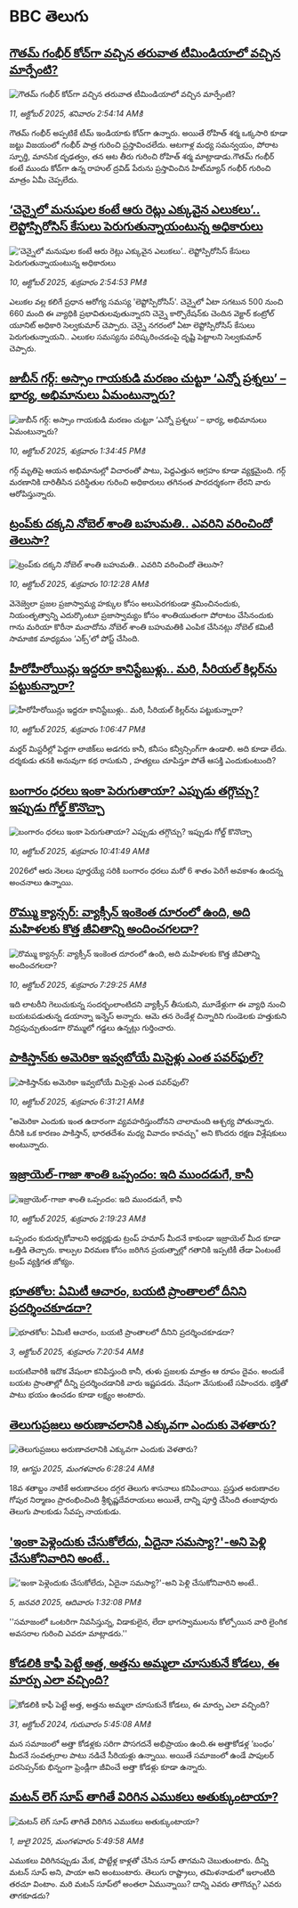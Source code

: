# BBC తెలుగు## [గౌతమ్ గంభీర్  కోచ్‌గా వచ్చిన తరువాత టీమిండియాలో వచ్చిన మార్పేంటి? ](https://www.bbc.com/telugu/articles/ckgyre127pmo?at_medium=RSS&at_campaign=rss?at_campaign=githubrss)![గౌతమ్ గంభీర్  కోచ్‌గా వచ్చిన తరువాత టీమిండియాలో వచ్చిన మార్పేంటి? ](https://ichef.bbci.co.uk/ace/ws/240/cpsprodpb/ec42/live/384d78e0-a5cf-11f0-b741-177e3e2c2fc7.jpg)_11, అక్టోబర్ 2025, శనివారం 2:54:14 AMకి_గౌతమ్ గంభీర్ అప్పటికే టీమ్ ఇండియాకు కోచ్‌గా ఉన్నారు. అయితే రోహిత్ శర్మ ఒక్కసారి కూడా జట్టు విజయంలో గంభీర్ పాత్ర గురించి ప్రస్తావించలేదు. ఆటగాళ్ల మధ్య సమన్వయం, పోరాట స్ఫూర్తి, మానసిక దృఢత్వం, తన ఆట తీరు గురించి రోహిత్ శర్మ మాట్లాడాడు.గౌతమ్ గంభీర్ కంటే ముందు కోచ్‌గా ఉన్న రాహుల్ ద్రవిడ్ పేరును  ప్రస్తావించిన హిట్‌మ్యాన్ గంభీర్ గురించి మాత్రం  ఏమీ చెప్పలేదు.## [‘చెన్నైలో మనుషుల కంటే ఆరు రెట్లు ఎక్కువైన ఎలుకలు’.. లెప్టోస్పిరోసిస్ కేసులు పెరుగుతున్నాయంటున్న అధికారులు](https://www.bbc.com/telugu/articles/cn4wk3718n5o?at_medium=RSS&at_campaign=rss?at_campaign=githubrss)![‘చెన్నైలో మనుషుల కంటే ఆరు రెట్లు ఎక్కువైన ఎలుకలు’.. లెప్టోస్పిరోసిస్ కేసులు పెరుగుతున్నాయంటున్న అధికారులు](https://ichef.bbci.co.uk/ace/ws/240/cpsprodpb/984c/live/39883b70-a5d2-11f0-b741-177e3e2c2fc7.jpg)_10, అక్టోబర్ 2025, శుక్రవారం 2:54:53 PMకి_ఎలుకల వల్ల కలిగే ప్రధాన ఆరోగ్య సమస్య 'లెప్టోస్పిరోసిస్'.
చెన్నైలో ఏటా సగటున 500 నుంచి 660 మంది ఈ వ్యాధికి ప్రభావితులవుతున్నారని చెన్నై కార్పొరేషన్‌కు చెందిన వెక్టార్ కంట్రోల్ యూనిట్ అధికారి సెల్వకుమార్ చెప్పారు. చెన్నై నగరంలో ఏటా లెప్టోస్పిరోసిస్ కేసులు పెరుగుతున్నాయని.. ఎలుకల సమస్యను పరిష్కరించడంపై దృష్టి పెట్టాలని సెల్వకుమార్ చెప్పారు.## [జుబీన్ గర్గ్: అస్సాం గాయకుడి మరణం చుట్టూ ‘ఎన్నో ప్రశ్నలు’ – భార్య, అభిమానులు ఏమంటున్నారు?](https://www.bbc.com/telugu/articles/c33rgl32d70o?at_medium=RSS&at_campaign=rss?at_campaign=githubrss)![జుబీన్ గర్గ్: అస్సాం గాయకుడి మరణం చుట్టూ ‘ఎన్నో ప్రశ్నలు’ – భార్య, అభిమానులు ఏమంటున్నారు?](https://ichef.bbci.co.uk/ace/ws/240/cpsprodpb/4ed9/live/012a2f70-a5de-11f0-965a-d710a4841bd9.jpg)_10, అక్టోబర్ 2025, శుక్రవారం 1:34:45 PMకి_గర్గ్ మృతిపై ఆయన అభిమానుల్లో విచారంతో పాటు, పెద్దఎత్తున ఆగ్రహం కూడా వ్యక్తమైంది. గర్గ్ మరణానికి దారితీసిన పరిస్థితుల గురించి అధికారులు తగినంత పారదర్శకంగా లేరని వారు ఆరోపిస్తున్నారు.## [ట్రంప్‌కు దక్కని నోబెల్ శాంతి బహుమతి.. ఎవరిని వరించిందో తెలుసా?](https://www.bbc.com/telugu/articles/cr4qg5rkn3ro?at_medium=RSS&at_campaign=rss?at_campaign=githubrss)![ట్రంప్‌కు దక్కని నోబెల్ శాంతి బహుమతి.. ఎవరిని వరించిందో తెలుసా?](https://ichef.bbci.co.uk/ace/ws/240/cpsprodpb/7c83/live/c336e790-a5be-11f0-928c-71dbb8619e94.jpg)_10, అక్టోబర్ 2025, శుక్రవారం 10:12:28 AMకి_వెనెజ్వెలా ప్రజల ప్రజాస్వామ్య హక్కుల కోసం అలుపెరగకుండా శ్రమించినందుకు, నియంతృత్వాన్ని ఎదుర్కొంటూ ప్రజాస్వామ్యం కోసం శాంతియుతంగా పోరాటం చేసినందుకు గాను మరియా కొరీనా మచాదోను నోబెల్ శాంతి బహుమతికి ఎంపిక చేసినట్లు  నోబెల్ కమిటీ సామాజిక మాధ్యమం ‘ఎక్స్‌’లో పోస్ట్ చేసింది.## [హీరోహీరోయిన్లు ఇద్దరూ కానిస్టేబుళ్లు.. మరి, సీరియల్ కిల్లర్‌ను పట్టుకున్నారా?](https://www.bbc.com/telugu/articles/c62qp554gzzo?at_medium=RSS&at_campaign=rss?at_campaign=githubrss)![హీరోహీరోయిన్లు ఇద్దరూ కానిస్టేబుళ్లు.. మరి, సీరియల్ కిల్లర్‌ను పట్టుకున్నారా?](https://ichef.bbci.co.uk/ace/ws/240/cpsprodpb/b128/live/bab12a90-a5d7-11f0-92db-77261a15b9d2.jpg)_10, అక్టోబర్ 2025, శుక్రవారం 1:06:47 PMకి_మ‌ర్డ‌ర్ మిస్ట‌రీల్లో పెద్ద‌గా లాజిక్‌లు అడ‌గ‌రు కానీ, క‌నీసం క‌న్వీన్సింగ్‌గా ఉండాలి. అది కూడా లేదు. ద‌ర్శ‌కుడు త‌న‌కి అనువుగా క‌థ రాసుకుని , హ‌త్య‌లు చూపిస్తూ పోతే ఆస‌క్తి ఎందుకుంటుంది?## [బంగారం ధరలు ఇంకా పెరుగుతాయా? ఎప్పుడు తగ్గొచ్చు? ఇప్పుడు గోల్డ్ కొనొచ్చా](https://www.bbc.com/telugu/articles/cj6xl9w79ezo?at_medium=RSS&at_campaign=rss?at_campaign=githubrss)![బంగారం ధరలు ఇంకా పెరుగుతాయా? ఎప్పుడు తగ్గొచ్చు? ఇప్పుడు గోల్డ్ కొనొచ్చా](https://ichef.bbci.co.uk/ace/ws/240/cpsprodpb/5018/live/84ebc210-a5a7-11f0-be13-abcaeaaeadac.jpg)_10, అక్టోబర్ 2025, శుక్రవారం 10:41:49 AMకి_2026లో ఆరు నెలలు పూర్తయ్యే సరికి బంగారం ధరలు మరో 6 శాతం పెరిగే అవకాశం ఉందన్న అంచనాలు ఉన్నాయి.## [రొమ్ము క్యాన్సర్: వ్యాక్సీన్ ఇంకెంత దూరంలో ఉంది, అది మహిళలకు కొత్త జీవితాన్ని అందించగలదా?](https://www.bbc.com/telugu/articles/c0jqx9dq35qo?at_medium=RSS&at_campaign=rss?at_campaign=githubrss)![రొమ్ము క్యాన్సర్: వ్యాక్సీన్ ఇంకెంత దూరంలో ఉంది, అది మహిళలకు కొత్త జీవితాన్ని అందించగలదా?](https://ichef.bbci.co.uk/ace/standard/240/cpsprodpb/438f/live/6b5971e0-a5ab-11f0-928c-71dbb8619e94.jpg)_10, అక్టోబర్ 2025, శుక్రవారం 7:29:25 AMకి_ఇది లాటరీని గెలుచుకున్న సందర్భంలాంటిదని వ్యాక్సీన్ తీసుకుని, మూడేళ్లుగా ఈ వ్యాధి నుంచి బయటపడుతున్న డయాన్నా ఇన్నెస్ అన్నారు. ఆమె తన రెండేళ్ల చిన్నారిని గుండెలకు హత్తుకుని నిద్రపుచ్చుతుండగా  రొమ్ములో గడ్డలు ఉన్నట్లు గుర్తించారు.## [పాకిస్తాన్‌కు అమెరికా ఇవ్వబోయే మిసైళ్లు ఎంత పవర్‌ఫుల్? ](https://www.bbc.com/telugu/articles/ckg6mzm2xlzo?at_medium=RSS&at_campaign=rss?at_campaign=githubrss)![పాకిస్తాన్‌కు అమెరికా ఇవ్వబోయే మిసైళ్లు ఎంత పవర్‌ఫుల్? ](https://ichef.bbci.co.uk/ace/ws/240/cpsprodpb/25fc/live/82cb85b0-a59d-11f0-b3f8-1f6f33edd2b1.png)_10, అక్టోబర్ 2025, శుక్రవారం 6:31:21 AMకి_"అమెరికా ఎందుకు ఇంత ఉదారంగా వ్యవహరిస్తుందోనని చాలామంది ఆశ్చర్య పోతున్నారు. దీనికి ఒక కారణం పాకిస్తాన్, భారతదేశం మధ్య వివాదం కావచ్చు" అని కొందరు రక్షణ విశ్లేషకులు అంటున్నారు.## [ఇజ్రాయెల్-గాజా శాంతి ఒప్పందం: ఇది ముందడుగే, కానీ](https://www.bbc.com/telugu/articles/c5y4138jjz0o?at_medium=RSS&at_campaign=rss?at_campaign=githubrss)![ఇజ్రాయెల్-గాజా శాంతి ఒప్పందం: ఇది ముందడుగే, కానీ](https://ichef.bbci.co.uk/ace/standard/240/cpsprodpb/caa2/live/6cb1bd70-a580-11f0-92db-77261a15b9d2.jpg)_10, అక్టోబర్ 2025, శుక్రవారం 2:19:23 AMకి_ఒప్పందం కుదుర్చుకోవాలని అధ్యక్షుడు ట్రంప్ హమాస్ మీదనే కాకుండా ఇజ్రాయెల్ మీద కూడా ఒత్తిడి తెచ్చారు. కాల్పుల విరమణ కోసం జరిగిన ప్రయత్నాల్లో గతానికి ఇప్పటికీ తేడా ఏంటంటే ట్రంప్ వ్యక్తిగత జోక్యం.## [భూతకోల: ఏమిటీ ఆచారం, బయటి ప్రాంతాలలో దీనిని ప్రదర్శించకూడదా?](https://www.bbc.com/telugu/articles/cr5qjnvzg7no?at_medium=RSS&at_campaign=rss?at_campaign=githubrss)![భూతకోల: ఏమిటీ ఆచారం, బయటి ప్రాంతాలలో దీనిని ప్రదర్శించకూడదా?](https://ichef.bbci.co.uk/ace/ws/240/cpsprodpb/c56a/live/c8838e90-9f8f-11f0-b741-177e3e2c2fc7.jpg)_3, అక్టోబర్ 2025, శుక్రవారం 7:20:54 AMకి_బయటివారికి ఇదొక వేషంలా కనిపిస్తుంది కానీ, తుళు ప్రజలకు మాత్రం ఆ రూపం దైవం. అందుకే బయట ప్రాంతాల్లో దీన్ని ప్రదర్శించడానికి వారు ఇష్టపడరు. వేషంగా వేసుకుంటే సహించరు. భక్తితో పాటు భయం ఉంచడం కూడా లక్ష్యం అంటారు.## [తెలుగుప్రజలు అరుణాచలానికి ఎక్కువగా ఎందుకు వెళతారు?](https://www.bbc.com/telugu/articles/c8jp32zrzxpo?at_medium=RSS&at_campaign=rss?at_campaign=githubrss)![తెలుగుప్రజలు అరుణాచలానికి ఎక్కువగా ఎందుకు వెళతారు?](https://ichef.bbci.co.uk/ace/ws/240/cpsprodpb/cf2d/live/01932bf0-7d85-11f0-98a0-956f61945264.jpg)_19, ఆగస్టు 2025, మంగళవారం 6:28:24 AMకి_18వ శతాబ్దం నాటికే అరుణాచలం దగ్గర తెలుగు శాసనాలు కనిపించాయి. ప్రస్తుత అరుణాచల గోపుర నిర్మాణం ప్రారంభించింది శ్రీకృష్ణదేవరాయలు అయితే, దాన్ని పూర్తి చేసింది తంజావూరు తెలుగు పాలకుడు సేవప్ప నాయకుడు.## ['ఇంకా పెళ్లెందుకు చేసుకోలేదు, ఏదైనా సమస్యా?'-అని పెళ్లి చేసుకోనివారిని అంటే..](https://www.bbc.com/telugu/articles/cgq1w3lz7yyo?at_medium=RSS&at_campaign=rss?at_campaign=githubrss)!['ఇంకా పెళ్లెందుకు చేసుకోలేదు, ఏదైనా సమస్యా?'-అని పెళ్లి చేసుకోనివారిని అంటే..](https://ichef.bbci.co.uk/ace/ws/240/cpsprodpb/f6de/live/72c94a60-cb3e-11ef-87df-d575b9a434a4.jpg)_5, జనవరి 2025, ఆదివారం 1:32:08 PMకి_''సమాజంలో ఒంటరిగా నివసిస్తున్న, విడాకులైన, లేదా భాగస్వాములను కోల్పోయిన వారి లైంగిక అవసరాల గురించి ఎవరూ మాట్లాడరు.''## [కోడలికి కాఫీ పెట్టే అత్త, అత్తను అమ్మలా చూసుకునే కోడలు, ఈ మార్పు ఎలా వచ్చింది?](https://www.bbc.com/telugu/articles/c1l41zl8el2o?at_medium=RSS&at_campaign=rss?at_campaign=githubrss)![కోడలికి కాఫీ పెట్టే అత్త, అత్తను అమ్మలా చూసుకునే కోడలు, ఈ మార్పు ఎలా వచ్చింది?](https://ichef.bbci.co.uk/ace/ws/240/cpsprodpb/2b61/live/9176a6d0-8b0e-11ef-a81b-b1eda9741da3.jpg)_31, అక్టోబర్ 2024, గురువారం 5:45:08 AMకి_మన సమాజంలో అత్తా కోడళ్లకు సరిగా పొసగదనే అభిప్రాయం ఉంది.ఈ అత్తాకోడళ్ల ‘బంధం’ మీదనే సంవత్సరాల పాటు నడిచే సీరియళ్లు ఉన్నాయి. అయితే సమాజంలో ఉండే పాపులర్ పరసెప్సన్‌కు భిన్నంగా ఫ్రెండ్లీగా జీవించే అత్తా కోడళ్లు కూడా ఉన్నారు.## [మటన్ లెగ్ సూప్ తాగితే విరిగిన ఎముకలు అతుక్కుంటాయా?](https://www.bbc.com/telugu/articles/c0l4g92j8kzo?at_medium=RSS&at_campaign=rss?at_campaign=githubrss)![మటన్ లెగ్ సూప్ తాగితే విరిగిన ఎముకలు అతుక్కుంటాయా?](https://ichef.bbci.co.uk/ace/ws/240/cpsprodpb/b31e/live/cce532c0-6d41-11f0-9462-bb509dc78127.jpg)_1, జులై 2025, మంగళవారం 5:49:58 AMకి_ఎముకలు విరిగినప్పుడు మేక, పొట్టేళ్ల కాళ్లతో చేసిన సూప్ తాగమని చెబుతుంటారు. దీన్ని మటన్ సూప్ అని, పాయా అని అంటుంటారు. తెలుగు రాష్ట్రాలు, తమిళనాడులో ఇలాంటిది తరచూ వింటాం. మరి మటన్ సూప్‌లో అంతలా ఏమున్నాయి? దాన్ని ఎవరు తాగొచ్చు? ఎవరు తాగకూడదు?